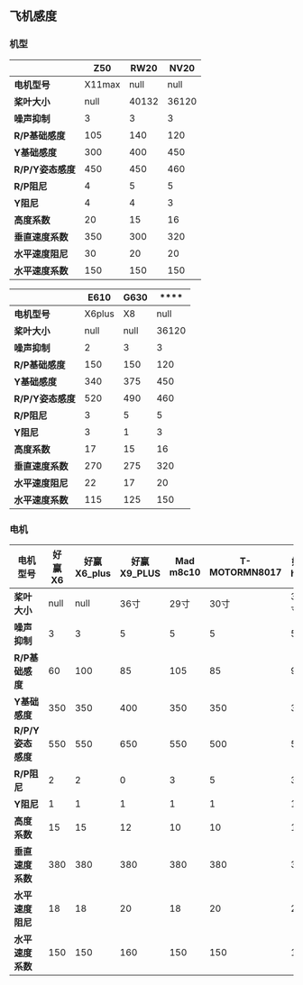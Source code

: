 ## 飞机感度

### 机型
|               | **Z50**   | **RW20**     | **NV20**     | 
|---------------|-----------|--------------|--------------|
|**电机型号**|     X11max    |     null     |    null      |
|**桨叶大小**|       null    |     40132     |    36120   |
|**噪声抑制**|       3       |         3      |    3      |
|**R/P基础感度**|    105     |        140     |    120     |
|**Y基础感度**|      300     |        400     |    450    |
|**R/P/Y姿态感度**|     450  |        450     |    460    |
|**R/P阻尼**|         4      |          5     |    5      |
|**Y阻尼**|            4     |         4      |   3       |
|**高度系数**|        20     |       15       |  16       |
|**垂直速度系数**|   350      |      300      |   320     |
|**水平速度阻尼**|   30       |        20     |    20     |
|**水平速度系数**|    150     |       150     |   150     |

|               | **E610**   | **G630**     | ****     | 
|---------------|-----------|--------------|--------------|
|**电机型号**|     X6plus   |      X8    |    null      |
|**桨叶大小**|       null    |     null     |    36120   |
|**噪声抑制**|       2       |         3      |    3      |
|**R/P基础感度**|    150     |        150     |    120     |
|**Y基础感度**|      340     |        375     |    450    |
|**R/P/Y姿态感度**|     520  |        490     |    460    |
|**R/P阻尼**|         3      |          5     |    5      |
|**Y阻尼**|            3     |         1      |   3       |
|**高度系数**|        17     |       15       |  16       |
|**垂直速度系数**|   270      |      275      |   320     |
|**水平速度阻尼**|   22       |        17     |    20     |
|**水平速度系数**|    115     |       125     |   150     |

### 电机

|**电机型号**|**好赢X6** | **好赢X6_plus**|**好赢X9_PLUS**|**Mad m8c10** | **T-MOTORMN8017**|**好赢h8m**|
|-----------|-----------|--------------|--------------|--------------|--------------|--------------|
|**桨叶大小**|       null    |     null     |    36寸   |  29寸         |     30寸    |    30寸   |
|**噪声抑制**|       3       |         3      |    5      |       5       |         5      |    5      |
|**R/P基础感度**|    60     |        100     |    85    |   105     |        85     |   90    |
|**Y基础感度**|      350     |        350     |    400    |    350     |        350     |    350    |
|**R/P/Y姿态感度**|     550  |        550     |    650    | 550  |        500     |    500    |
|**R/P阻尼**|         2      |          2    |    0      | 3  |        5     |   3    |
|**Y阻尼**|            1     |         1      |   1       | 1  |        1     |   1    |
|**高度系数**|        15     |       15       |  12       | 10  |        10     |    12    |
|**垂直速度系数**|   380      |      380      |   380     | 380  |        380     |    380    |
|**水平速度阻尼**|   18       |        18     |    20     | 18  |        20     |    20    |
|**水平速度系数**|    150     |       150     |   160     | 150  |        150     |    150    |